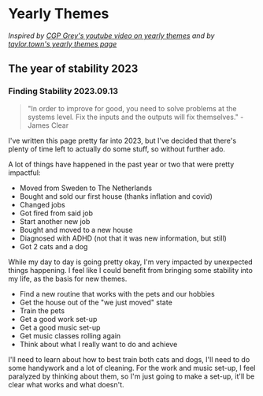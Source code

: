 # Yearly Themes

_Inspired by [CGP Grey's youtube video on yearly themes](https://www.youtube.com/watch?v=NVGuFdX5guE) and by [taylor.town's yearly themes page](https://taylor.town/yearly-themes)_

## The year of stability 2023

### Finding Stability 2023.09.13

> "In order to improve for good, you need to solve problems at the systems level. Fix the inputs and the outputs will fix themselves."  - James Clear

I've written this page pretty far into 2023, but I've decided that there's plenty of time left to actually do some stuff, so without further ado. 

A lot of things have happened in the past year or two that were pretty impactful:

* Moved from Sweden to The Netherlands
* Bought and sold our first house (thanks inflation and covid)
* Changed jobs 
* Got fired from said job
* Start another new job
* Bought and moved to a new house
* Diagnosed with ADHD (not that it was new information, but still)
* Got 2 cats and a dog

While my day to day is going pretty okay, I'm very impacted by unexpected things happening. I feel like I could benefit from bringing some stability into my life, as the basis for new themes. 

* Find a new routine that works with the pets and our hobbies
* Get the house out of the "we just moved" state
* Train the pets 
* Get a good work set-up
* Get a good music set-up
* Get music classes rolling again
* Think about what I really want to do and achieve

I'll need to learn about how to best train both cats and dogs, I'll need to do some handywork and a lot of cleaning. For the work and music set-up, I feel paralyzed by thinking about them, so I'm just going to make a set-up, it'll be clear what works and what doesn't. 